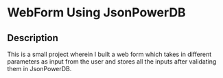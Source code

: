 # WebForm Using JsonPowerDB
## Description
This is a small project wherein I built a web form which takes in different parameters as input from the user and stores all the inputs after validating them in JsonPowerDB.

